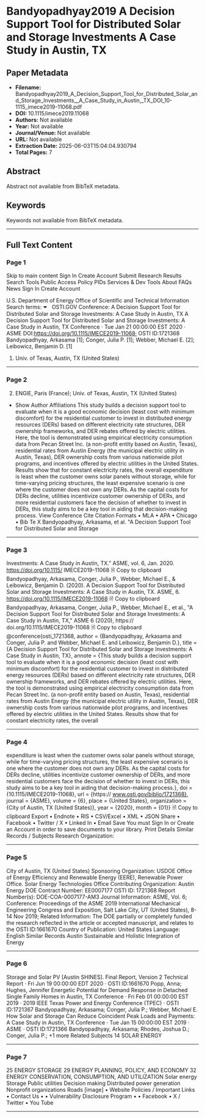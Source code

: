 # Bandyopadhyay2019 A Decision Support Tool for Distributed Solar and Storage Investments  A Case Study in Austin, TX

## Paper Metadata

- **Filename:** Bandyopadhyay2019_A_Decision_Support_Tool_for_Distributed_Solar_and_Storage_Investments__A_Case_Study_in_Austin,_TX_DOI_10-1115_imece2019-11068.pdf
- **DOI:** 10.1115/imece2019.11068
- **Authors:** Not available
- **Year:** Not available
- **Journal/Venue:** Not available
- **URL:** Not available
- **Extraction Date:** 2025-06-03T15:04:04.930794
- **Total Pages:** 7

## Abstract

Abstract not available from BibTeX metadata.

## Keywords

Keywords not available from BibTeX metadata.

---

## Full Text Content



### Page 1

Skip to main content
 Sign In Create Account 
 Submit Research Results 
 Search
Tools 
 Public Access Policy 
 PIDs Services & Dev Tools 
About 
 FAQs 
 News 
 Sign In Create Account
 
U.S. Department of Energy
Office of Scientific and Technical Information
Search terms:
⏷
 
OSTI.GOV Conference: A Decision Support Tool for Distributed
Solar and Storage Investments: A Case Study in Austin, TX
A Decision Support Tool for
Distributed Solar and Storage
Investments: A Case Study in
Austin, TX
Conference · Tue Jan 21 00:00:00 EST 2020 · ASME
DOI:https://doi.org/10.1115/IMECE2019-11068· OSTI ID:1721368
Bandyopadhyay, Arkasama [1]; Conger, Julia P. [1]; Webber, Michael
E. [2]; Leibowicz, Benjamin D. [1]
1. Univ. of Texas, Austin, TX (United States)

---


### Page 2

2. ENGIE, Paris (France); Univ. of Texas, Austin, TX (United
States)
+ Show Author Affiliations
This study builds a decision support tool to evaluate when it is a
good economic decision (least cost with minimum discomfort) for the
residential customer to invest in distributed energy resources
(DERs) based on different electricity rate structures, DER ownership
frameworks, and DER rebates offered by electric utilities. Here, the
tool is demonstrated using empirical electricity consumption data
from Pecan Street Inc. (a non-profit entity based on Austin, Texas),
residential rates from Austin Energy (the municipal electric utility in
Austin, Texas), DER ownership costs from various nationwide pilot
programs, and incentives offered by electric utilities in the United
States. Results show that for constant electricity rates, the overall
expenditure is least when the customer owns solar panels without
storage, while for time-varying pricing structures, the least expensive
scenario is one where the customer does not own any DERs. As the
capital costs for DERs decline, utilities incentivize customer
ownership of DERs, and more residential customers face the
decision of whether to invest in DERs, this study aims to be a key
tool in aiding that decision-making process.
 View Conference
Cite 
Citation Formats
• MLA
• APA
• Chicago
• Bib Te X
Bandyopadhyay, Arkasama, et al. "A Decision
Support Tool for Distributed Solar and Storage

---


### Page 3

Investments: A Case Study in Austin, TX." ASME,
vol. 6, Jan. 2020. https://doi.org/10.1115/
IMECE2019-11068
🗎 Copy to clipboard
Bandyopadhyay, Arkasama, Conger, Julia P., Webber,
Michael E., & Leibowicz, Benjamin D. (2020). A
Decision Support Tool for Distributed Solar and
Storage Investments: A Case Study in Austin, TX.
ASME, 6. https://doi.org/10.1115/IMECE2019-11068
🗎 Copy to clipboard
Bandyopadhyay, Arkasama, Conger, Julia P., Webber,
Michael E., et al., "A Decision Support Tool for
Distributed Solar and Storage Investments: A Case
Study in Austin, TX," ASME 6 (2020), https://
doi.org/10.1115/IMECE2019-11068
🗎 Copy to clipboard
@conference{osti_1721368, author = {Bandyopadhyay,
Arkasama and Conger, Julia P. and Webber, Michael
E. and Leibowicz, Benjamin D.}, title = {A
Decision Support Tool for Distributed Solar and
Storage Investments: A Case Study in Austin, TX},
annote = {This study builds a decision support
tool to evaluate when it is a good economic
decision (least cost with minimum discomfort) for
the residential customer to invest in distributed
energy resources (DERs) based on different
electricity rate structures, DER ownership
frameworks, and DER rebates offered by electric
utilities. Here, the tool is demonstrated using
empirical electricity consumption data from Pecan
Street Inc. (a non-profit entity based on Austin,
Texas), residential rates from Austin Energy (the
municipal electric utility in Austin, Texas), DER
ownership costs from various nationwide pilot
programs, and incentives offered by electric
utilities in the United States. Results show that
for constant electricity rates, the overall

---


### Page 4

expenditure is least when the customer owns solar
panels without storage, while for time-varying
pricing structures, the least expensive scenario
is one where the customer does not own any DERs.
As the capital costs for DERs decline, utilities
incentivize customer ownership of DERs, and more
residential customers face the decision of whether
to invest in DERs, this study aims to be a key
tool in aiding that decision-making process.}, doi
= {10.1115/IMECE2019-11068}, url = {https://
www.osti.gov/biblio/1721368}, journal = {ASME},
volume = {6}, place = {United States},
organization = {City of Austin, TX (United
States)}, year = {2020}, month = {01}}
🗎 Copy to clipboard
Export 
• Endnote
• RIS
• CSV/Excel
• XML
• JSON
Share 
• 
 Facebook
• 
 Twitter / X
• 
 Linked In
• 
 Email
Save 
You must Sign In or Create an Account in order to save documents
to your library.
Print 
Details
Similar Records / Subjects
Research Organization:

---


### Page 5

City of Austin, TX (United States)
Sponsoring Organization:
USDOE Office of Energy Efficiency and Renewable Energy
(EERE), Renewable Power Office. Solar Energy
Technologies Office
Contributing Organization:
Austin Energy
DOE Contract Number:
EE0007177
OSTI ID:
1721368
Report Number(s):
DOE-COA-0007177-AM3
Journal Information:
ASME, Vol. 6; Conference: Proceedings of the ASME 2019
International Mechanical Engineering Congress and
Exposition, Salt Lake City, UT (United States), 8-14 Nov
2019; Related Information: The DOE partially or completely
funded the research reflected in the article or accepted
manuscript, and relates to the OSTI ID:1661670
Country of Publication:
United States
Language:
English
Similar Records
Austin Sustainable and Holistic Integration of Energy

---


### Page 6

Storage and Solar PV [Austin SHINES]. Final Report,
Version 2
Technical Report · Fri Jun 19 00:00:00 EDT 2020 · OSTI
ID:1661670
Popp, Anna; Hughes, Jennifer
Energetic Potential for Demand Response in Detached
Single Family Homes in Austin, TX
Conference · Fri Feb 01 00:00:00 EST 2019 · 2019 IEEE
Texas Power and Energy Conference (TPEC) · OSTI
ID:1721367
Bandyopadhyay, Arkasama; Conger, Julia P.; Webber,
Michael E.
How Solar and Storage Can Reduce Coincident Peak
Loads and Payments: A Case Study in Austin, TX
Conference · Tue Jan 15 00:00:00 EST 2019 · ASME ·
OSTI ID:1721366
Bandyopadhyay, Arkasama; Rhodes, Joshua D.; Conger,
Julia P.; +1 more
Related Subjects
14 SOLAR ENERGY

---


### Page 7

25 ENERGY STORAGE
29 ENERGY PLANNING, POLICY, AND ECONOMY
32 ENERGY CONSERVATION, CONSUMPTION, AND
UTILIZATION
Solar energy
Storage
Public utilities
Decision making
Distributed power generation
Nonprofit organizations
Roads
[image]
• 
 Website Policies / Important Links
• 
 Contact Us
• 
• Vulnerability Disclosure Program
• 
• 
Facebook
• 
X / Twitter
• 
You Tube

---
